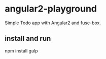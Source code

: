 # angular2-playground
Simple Todo app with Angular2 and fuse-box.

## install and run
npm install
gulp

